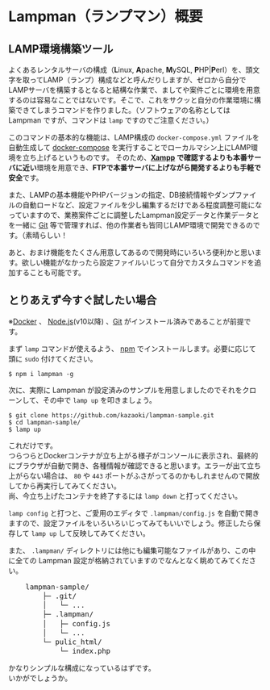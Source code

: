 # Lampman（ランプマン）概要

## LAMP環境構築ツール
よくあるレンタルサーバの構成（**L**inux, **A**pache, **M**ySQL, **P**HP|**P**erl）を、頭文字を取ってLAMP（ランプ）構成などと呼んだりしますが、ゼロから自分でLAMPサーバを構築するとなると結構な作業で、ましてや案件ごとに環境を用意するのは容易なことではないです。そこで、これをサクッと自分の作業環境に構築できてしまうコマンドを作りました。（ソフトウェアの名称としては Lampman ですが、コマンドは `lamp` ですのでご注意ください。）

このコマンドの基本的な機能は、LAMP構成の `docker-compose.yml` ファイルを自動生成して [docker-compose](https://docs.docker.com/compose/) を実行することでローカルマシン上にLAMP環境を立ち上げるというものです。
そのため、**[Xampp](https://www.apachefriends.org/jp/index.html) で確認するよりも本番サーバに近い**環境を用意でき、**FTPで本番サーバに上げながら開発するよりも手軽で安全**です。

また、LAMPの基本機能やPHPバージョンの指定、DB接続情報やダンプファイルの自動ロードなど、設定ファイルを少し編集するだけである程度調整可能になっていますので、業務案件ごとに調整したLampman設定データと作業データとを一緒に [Git](https://git-scm.com/) 等で管理すれば、他の作業者も皆同じLAMP環境で開発できるのです。（素晴らしい！

あと、おまけ機能をたくさん用意してあるので開発時にいろいろ便利かと思います。欲しい機能がなかったら設定ファイルいじって自分でカスタムコマンドを追加することも可能です。

## とりあえず今すぐ試したい場合
※[Docker](https://www.docker.com/) 、 [Node.js](https://nodejs.org/en/)(v10以降) 、[Git](https://git-scm.com/) がインストール済みであることが前提です。

まず `lamp` コマンドが使えるよう、 [npm](https://www.npmjs.com/) でインストールします。必要に応じて頭に `sudo` 付けてください。
``` shell
$ npm i lampman -g
```

次に、実際に Lampman が設定済みのサンプルを用意しましたのでそれをクローンして、その中で `lamp up` を叩きましょう。
``` shell
$ git clone https://github.com/kazaoki/lampman-sample.git
$ cd lampman-sample/
$ lamp up
```

これだけです。  
つらつらとDockerコンテナが立ち上がる様子がコンソールに表示され、最終的にブラウザが自動で開き、各種情報が確認できると思います。エラーが出て立ち上がらない場合は、 `80` や `443` ポートがふさがってるのかもしれませんので開放してから再実行してみてください。  
尚、今立ち上げたコンテナを終了するには `lamp down` と打ってください。

`lamp config` と打つと、ご愛用のエディタで `.lampman/config.js` を自動で開きますので、設定ファイルをいろいろいじってみてもいいでしょう。修正したら保存して `lamp up` して反映してみてください。

また、 `.lampman/` ディレクトリには他にも編集可能なファイルがあり、この中に全ての Lampman 設定が格納されていますのでなんとなく眺めてみてください。

<pre style="line-height:1.3">
    lampman-sample/
        ├─ .git/
        │   └─ ...
        ├─ .lampman/
        │   ├─ config.js
        │   └─ ...
        └─ pulic_html/
            └─ index.php
</pre>

かなりシンプルな構成になっているはずです。  
いかがでしょうか。

<!-- 
[Docker](https://www.docker.com/) と [Node.js](https://nodejs.org/en/)(v10以降) が入っている環境で以下のコマンドを打ってください。ただし、初期設定のままですのでMySQLは起動せずApacheとPHPとメールサーバ程度となります。（これだとLA**M**PじゃなくLAPですが細かいことは気にしない 😉）

``` shell
$ mkdir -p proj_a/public_html
$ cd proj_a/
$ echo '<?php phpinfo();' > public_html/index.php
$ sudo npm i lampman -g
$ lamp init
$ lamp up
```
※Windows環境では `sudo` は不要です。  
※必要なDockerイメージが無ければ [Docker Hub](https://hub.docker.com/) から自動でダウンロードされます。  

ブラウザが立ち上がり、 [phpinfo()](https://www.php.net/manual/ja/function.phpinfo.php) の実行結果が表示されます。（途中、設定ファイルがエディタで自動で開いたり、ブラウザのセキュリティ警告が出たりするかもしれませんがスキップで。）  
エラーが出て立ち上がらない場合は、 `80` や `443` ポートがふさがってるのかもしれませんので開放してから再実行してみてください。  
尚、今立ち上げたコンテナを終了するには `lamp down` と打ってください。

## Lampmanが設定されたGitリポジトリをクローンしてLAMPを起動するまで

（`lamp`コマンドはインストール済みとして）既にLampmanがセットアップ済みのGitリポジトリがあれば、

``` shell
$ git clone https://xxx/proj_a.git
$ cd proj_a/
$ lamp up
```
これでもう、みんなとおんなじLAMP環境で、即、開発スタートなんです！  
😃 -->
